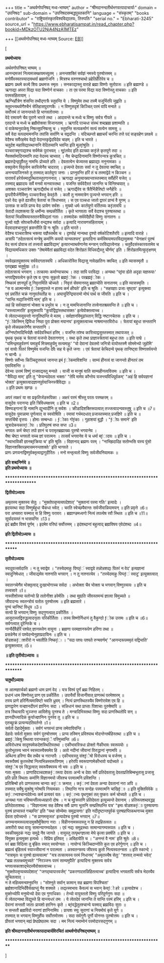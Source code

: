 +++
title = "अथर्वणोपनिषद् मध्व-भाष्यम्"
author = "श्रीमदानन्दतीर्थभगवत्पादाचार्याः"
domain = "उपनिषदः"
sub-domain = "उपनिषदसम्बद्धपुस्तकानि"
language = "संस्कृतम्"
"books contributor" = "राष्ट्रियसंस्कृतविश्वविद्यालयः, तिरुपतिः"
"serial no." = "Ebharati-3245"
source_url = "https://www.ebharatisampat.in/read_chapter.php?bookid=MDkzOTU2NjA4NzA1MTEz"

+++
[[अथर्वणोपनिषद् मध्व-भाष्यम्	Source: [EB](https://www.ebharatisampat.in/read_chapter.php?bookid=MDkzOTU2NjA4NzA1MTEz)]]

\[



**प्रथमोध्यायः**



अर्थवणोपनिषत् भाष्यम् ॥  
आनन्दमजरं नित्यमजमक्षयमच्युतम् । अनन्तशक्तिं सर्वज्ञं नमस्ये पुरुषोत्तमम् ॥  
मनोर्वैवस्वतस्यादावथर्वा ब्रह्मणोजनि । मित्रश्च वरुणश्चाथो प्रहेतिर्हेतिरेव च ॥  
ब्रह्मणः प्रथमे कल्पे शिवः प्रथमजः स्मृतः । सनकाद्यास्तु वाराहे ब्रह्मा विष्णोः सुतोग्रजः ॥ इति ब्रह्माण्डे ॥  
ऋगाद्या अपरा विद्या यदा विष्णोर्न वाचकाः । ता एव परमा विद्या यदा विष्णोस्तु वाचकाः ॥ इति परमसंहितायाम् ।  
ऋग्भिर्हौत्रेण शंसन्ति तथौद्गात्रैः स्तुवन्ति ये । विष्णुमेव तथा तस्मै यजुर्भिरपि जुह्वति ॥  
स्तुवन्त्यथर्वणैश्चैनं सेतिहासपुराणकैः । न विष्णुसदृशं किञ्चित् परमं वापि मन्वते ॥  
सर्वोत्तमं तं जानन्तस्ते हि भागवतोत्तमाः ॥  
वेदे रामायणे चैव पुराणे भारते तथा । आदावन्ते च मध्ये च विष्णुः सर्वत्र गीयते ॥  
एतदन्ते च मध्ये च ब्रह्मैवोक्त्वा विजानताम् । ऋगादि पञ्चधा संस्थं शब्दब्रह्म प्रशाम्यति ॥  
यं वाकेष्वनुवाकेषु निषत्सूपनिषत्सु च । स्तुवन्ति सत्यकर्माणं सत्यं सत्येन सामसु ॥  
सर्वे वेदा यत्पदमामनन्ति तपांसि सर्वाणि च यद्वदन्ति । यदिच्छन्तो ब्रह्मचर्यं चरन्ति तत्ते पदं सङ्ग्रहेण प्रवक्ष्ये ॥  
वेदैश्च सर्वैरहमेव वेद्यो वेदान्तकृद्वेदविदेव चाहम् । इति च भारते ।  
चतुर्दश महाविद्यास्थानानि वेदितव्यानि भवन्ति इति मूलƒश्रुतिः ।  
पञ्चरात्रमृगाद्याश्च सर्वमेकं पुराभवत् । मूƒलवेद इति ह्याख्या काƒले कृतयुगे तदा ॥  
नैवर्क्सामादिनामानि तदा वेदस्य चाभवत् । नैव चेन्द्रादिनामानि विष्णोरन्यत्र कुत्रचित् ॥  
ब्रह्मरुद्रेन्द्रपूर्वैस्तु नामभिः प्रोच्यते हरिः । देवतात्वेन चेज्यस्स ब्रह्माद्याः मनुनामकाः ॥  
वक्तृत्वेन पितृत्वेन कारित्वेनैव चादरात् । इज्यन्ते देवताः सर्वा न तु देवतया क्वचित् ॥  
अनन्ययाजिनस्ते तु तस्मात् कार्तयुगा जनाः । प्राप्नुवन्ति हरिं तं च तस्माद्वेदे न किञ्चन ॥  
पारावर्यं हरेर्यस्मादुत्थितास्तुरगाननात् । ऋगाद्या अनुव्याख्यान्तास्तस्मात् सर्वैर्हरिं यजेत् ॥  
तस्माद् ब्रह्मादयः सर्वे मनवो मानवास्तथा । यजन्ति सर्ववेदैस्तं जानन्ति च विनिश्चयात् ॥  
अशक्तः पञ्चरात्रेण ऋगाद्यैर्वाथ तं यजेत् । ऋगाद्यैरेव स त्रैतैर्भिन्नैरिष्टो जनैर्हरिः ॥  
द्वापरीयैर्जनैर्विष्णुः पञ्चरात्रैस्तु केवƒलैः । कलौ तु नाममात्रेण पूज्यन्ते भगवान् हरिः ॥  
एको वेदः कृते ह्यासीत् त्रेतायां स त्रिधाभवत् । स एव पञ्चधा जातो द्वापरं प्राप्यं वै युगम् ॥  
उत्सन्नः स कलिं प्राप्य वेदः प्रायेण सर्वशः । मुख्यो धर्मः कार्तयुगो वर्तितव्यः कƒलावपि ॥  
त्रेतादौ तदशक्त्या हि धर्मोन्यः सम्प्रकीर्तितः । कृते भागवताः सर्वे वेदाश्च पुरुषास्तथा ॥  
त्रेतायां भिन्नविषयास्ततस्त्रैविद्यतां गताः । तस्मादेकः सर्ववेदैर्ज्ञेयो विष्णुः सनातनः ॥  
पूज्यो यज्ञैः सोपचारैर्ध्येयो वन्द्यश्च सर्वदा ॥ इत्यादि नारायणसंहितायाम् ।  
वेदवादाश्चानुयुगं ह्रसन्तीति हि नः श्रुतिः ॥ इति भारते।  
वेदैश्च पञ्चरात्रैश्च भक्त्या यज्ञैस्तथैव च । दृश्योहं नान्यथा दृश्यो वर्षकोटिशतैरपि ॥ इत्यादि वाराहे ।  
अत्रापि "तदेतत्सत्यं मन्त्रेषु कर्माणि कवयो यान्यपश्यन्' इत्यादिना कर्मविषयामपरविद्यामुक्त्वा "येनाक्षरं पुरुषं वेद सत्यं प्रोवाच तां तत्त्वतो ब्रह्मविद्याम्' इत्यारभ्याथर्वणानेव मन्त्रान् परविद्यात्वेनाह । चतुर्वेदसंस्कारवतामेव च विद्यायामधिकार उक्तः "तेषामेवैतां ब्रह्मविद्यां वदेत शिरोव्रतं विधिवद्यैस्तु चीर्णम्' इति । शिरोव्रतमित्युपƒक्षणम् ।  
स्ववेदव्रतयुक्तस्य सर्ववेदगतास्वपि । अधिकारोस्ति विद्यासु नावेदव्रतिनः क्वचित् ॥ इति व्यासस्मृतौ ॥  
एतद्ब्रह्म चतुर्मुखः ॥1॥  
तदेतत्सत्यं भगवान् । तत्कामाः कर्माण्याचरथ । तदा सापि परविद्या । अन्यथा "प्ƒवा ह्येते अदृढा यज्ञरूपाः' भगवद्विषयत्वेन कृते एष वः पुण्यः सुकृतो ब्रह्मƒोकः । परब्रह्मƒोकः ।  
निष्कामं ज्ञानपूर्वं तु निवृत्तमिति चोच्यते । निवृत्तं सेवमानस्तु ब्रह्माप्येति सनातनम् ॥ इति व्यासस्मृतिः ।  
"स य आत्मानमेव ƒोकमुपास्ते न हास्य कर्म क्षीयते' इति च श्रुतिः । "सहयज्ञाः प्रजाः सृष्ट्वा' इत्युक्त्वा  
एवं प्रवर्तितं चक्रं नानुवर्तयतीह यः । अघायुरिन्द्रियारामो मोघं पार्थ स जीवति ॥ इति च ।  
"यान्ति मद्याजिनोपि माम्' इति च ।  
अहं हि सर्वयज्ञानां भोक्ता च प्रभुरेव च । न तु मामभिजानान्ति तत्त्वेनातश्च्यवन्ति ते ॥ इति च ।  
"यस्त्वात्मरति' इत्युक्त्वापि "कुर्याद्विद्वांस्तथासक्तः' इत्येवोक्तत्वाच्च ।  
ये त्वेतदभ्यसूयन्तो नानुतिष्ठन्ति मे मतम् । सर्वज्ञानविमूढांस्तान् विद्धि नष्टानचेतसः ॥ इति च ।  
"ƒोकेस्मिन् द्विविधा निष्ठा पुरा प्रोक्ता मयानघ' इत्युक्तत्वाच्च नाश्रमान्तरविरोधः । त्रेतायां बहुधा सन्ततानि कृते त्वेकप्रकारेणैव सन्ततानि ।  
अग्निष्टोमादिभिर्यज्ञैः सर्वदेवस्थितं हरिम् । यजन्ति तांश्च कारित्वाद्वसुस्तस्मात् तथायजत् ॥  
पृथक् पृथक् च त्रेतायां यजन्ते देवतागणान् । यथा कृते तथा प्राज्ञास्त्रेतायां बहुधा ततः ॥ इति पाद्मे ।  
"यमिन्द्रमाहुर्वरुणं यमाहुर्यं मित्रमाहुर्यमु सत्यमाहुः' "यो देवानां देवतमो जनित्रो वायोस्तस्मै सोममेभ्यो जुहोमि'  
एवं वायोः पितरं विष्णुमेव यजन्ति देवैः सह ये कृते जनाः । एवं त्रेतायां केचिदन्ये पृथक् तानिष्ट्वा विष्णावर्पयन्ते न चान्यैः ॥  
विष्णोः सर्वेभ्यः किञ्चिदुत्तमत्वं जानन्त इमं ƒोकमाविशन्ति । साम्यं हीनत्वं वा जानन्तो हीनतरं तम एवाविशन्ति ॥  
देवेभ्यः उत्तमं विष्णुं राजवद्यस्तु मन्यते । याजी स मानुषं याति साम्यहीनत्ववित्तमः ॥ इति च ।  
"त्रैविद्या माम्' इति तु "येप्यन्यदेवता भक्ताः' "तेपि मामेव कौन्तेय यजन्त्यविधिपूर्वकम्' "अहं हि सर्वयज्ञानां भोक्ता' इत्युक्तत्वादज्ञानपूर्वयाजिनस्त्रैविद्याः ॥  
॥ इति प्रथमः खण्डः ॥

अपरं त्वक्षरं या सा प्रकृतिर्जडरूपिका । अक्षरं परमं श्रीस्तु परतः परमक्षरम् ॥  
वासुदेवः परानन्दः इति त्रिविधमक्षरम् ॥ इति च ॥2॥  
विष्ण्वङ्गानां हि नामानि द्युभ्वादीनि तु सर्वशः । क्रीडादिशक्तिरूपत्वात् तज्जत्वादन्यवस्तुषु ॥ इति च ॥7॥  
वासुदेवः पुमान्नामा पूर्णत्वात् स स्वयोषिति । रमायां गर्भमदधात् प्रजास्तस्मात् प्रजज्ञिरे ॥ इति च ॥  
सप्तर्चिषो वृत्तयः । होमाः सम्बन्धाः । ƒोकाः गोƒकाः । गुहाशयां बुद्धौ । "ƒोपः समाने' इति सूत्रादेकयकारƒोपः । प्रतिपुरुषं सप्त सप्त ॥3॥  
भगवतः कर्म चेष्टा तपो ज्ञानं च परामृतब्रह्माख्यः पुरुषो भगवानेव ।  
यैषा चेष्टा भगवतो यच्च ज्ञां परात्मनः । तत्सर्वं भगवानेव ये च धर्मा बƒादयः ॥ इति च ।  
"स्वाभाविकी ज्ञानबƒक्रिया च' इति श्रुतिः । विज्ञानाद् ब्रह्मणः परम् । "नाभिह्रदादिह सतोम्भसि यस्य पुंसो विज्ञानशक्तिरहमासमनन्तशक्तेः' इति भागवते ।  
प्राणः प्रणयनाद्विष्णुर्वक्तृत्वाद्वागुदीरितः । मनो मन्तृत्वतो विष्णुः सर्वजीवनियामकः ॥

**इति शब्दनिर्णये ॥  
इति प्रथमोध्यायः ॥**



**\*\*\*\*\*\*\*\*\*\*\*\*\*\*\*\*\*\*\*\*\*\*\*\*\*\*\*\*\*\*\*\*\*\*\*\*\*\*\*\*\*\*\*\*\*\*\*\*\*\*\*\*\*\*\*\*\*\*\*\*\*\*\*\*\*\*\*\*\*\*\*\*\*\*\*\*\***







**द्वितीयोऽध्यायः**



अमृतस्य मुक्तस्य सेतुः । "मुक्तोपसृप्यव्यपदेशात्' "मुक्तानां परमा गतिः' इत्यादेः ।  
हृदयस्था सदा विष्णुर्बहुधा चैकधा भवेत् । चरति स्वेच्छयैवान्तः सर्वजीवान्नियामयन् ॥ इति प्रवृत्ते ॥6॥  
परा अप्यवरा यस्मात् स हि विष्णुः परावरः । ब्रह्माण्डमध्यगो नित्यं तपत्येष रवौ स्थितः ॥ इति च ॥11॥  
सूर्यादयस्तं न भासयन्ति ॥13॥  
इदं ब्रह्मैव विश्वं पूर्णम् । इदमेव वरिष्ठं सर्वोत्तमम् । इदंशब्दानां बहुत्वाद् ब्रह्मविषय एवेदंशब्दः ॥4॥  


**इति द्वितीयोऽध्यायः ॥**



**\*\*\*\*\*\*\*\*\*\*\*\*\*\*\*\*\*\*\*\*\*\*\*\*\*\*\*\*\*\*\*\*\*\*\*\*\*\*\*\*\*\*\*\*\*\*\*\*\*\*\*\*\*\*\*\*\*\*\*\*\*\*\*\*\*\*\*\*\***







**तृतीयोऽध्यायः**


स्वादुवत्सर्वदात्ति । न तु स्वाद्वेव । "तस्येदमाहुः पिप्पƒं स्वाद्वग्रे तन्नोन्नशद्यः पितरं न वेद' इत्यज्ञानां स्वादुनिषेधात् । जीवाद्यमेव नाश्नाति भगवान् । न तु नाश्नात्येव । "तस्येदमाहुः पिप्पƒं स्वादु' इत्युक्तत्वात् ।  
स्वातन्त्र्येणैव भोक्तृत्वाद् दुःखाभोगाच्च सर्वदा । अभोक्ता चैव भोक्ता च भगवान् विष्णुरव्ययः ॥ इति च तत्त्वसारे ॥1॥  
नास्तीशोस्या यतोन्यो हि ततोनीशा हरेर्मतिः । तथा मुह्यति जीवस्तमन्यं ज्ञात्वा विमुच्यते ॥  
जीवादन्यः स्वतन्त्रोयं यतोतः पुरुषोत्तमः ॥ इति ब्रह्मसारे ।  
पुण्यं चानिष्टं विधूय ॥3॥  
सत्यो हि भगवान् विष्णुः सद्गुणत्वात् प्रकीर्तितः ।  
आसुरास्तद्विरुद्धत्वादनृताः परिकीर्तिताः । तस्य विष्णोर्निधानं तु वैकुण्ठो ƒोक उत्तमः ॥ इति च ॥6॥  
सर्वगत्वात् दूरेन्तिके च ।  
नान्यैर्देवैर्हरिं पश्येत् ज्ञानरूपेण वायुना । ब्रह्मणा परमज्ञानरूपेण हरिणा तथा ॥  
प्रसन्नेनैव तं पश्येदन्येनुज्ञाप्रदायिनः ॥ इति च ।  
षोडशकƒाशरीरो न भवतीति निष्कƒः । "यदा पश्यः पश्यते रुग्मवर्णम्' "आनन्दरूपममृतं यद्विभाति' इत्युक्तत्वात् ॥5॥

**॥ इति तृतीयोऽध्यायः ॥**



**\*\*\*\*\*\*\*\*\*\*\*\*\*\*\*\*\*\*\*\*\*\*\*\*\*\*\*\*\*\*\*\*\*\*\*\*\*\*\*\*\*\*\*\*\*\*\*\*\*\*\*\*\*\*\*\*\*\*\*\*\*\*\*\*\*\*\*\*\*\*\***





**चतुर्थोऽध्यायः**


स आत्मज्ञार्चको ब्रह्मणो धाम प्राणं वेद । यत्र विश्वं पूर्णं ब्रह्म निहितम् ।  
प्रधानं धाम विष्णोस्तु प्राण एव प्रकीर्तितः । उपायैर्यो विजानीयात् प्राणस्थं परमेश्वरम् ॥  
तस्य प्राणे हरिर्नित्यमाविष्टो भवति ध्रुवम् । नित्यं प्राणस्थितस्यैव विष्णोरावेश एव हि ॥  
प्राणद्वारेण यज्ज्ञानदीपनं ज्ञानिनः सदा । सन्निधानं यथा प्राप्ताः पिशाचाः पुरुषेष्वपि ॥  
तत्र स्थित्वापि भुञ्जन्त आविशेयुः पुनश्च ते । मन्त्रादिभिस्तथा विष्णुः सदा प्राणस्थितोपि सन् ॥  
ज्ञानदीप्त्यादिकं कुर्याज्ज्ञानिनः पुनरेव तु ॥ इति च ॥  
एतच्छुक्रं प्रत्यन्यदतिवर्तन्ते ॥1॥  
सर्वतो देहादेर्मुक्ताः । सर्वगं भगवन्तं प्राप्य तमेवापियन्ति ।  
देहादेः सर्वतो मुक्ताः सर्वगं पुरुषोत्तमम् । प्राप्य तस्मिन् प्रविश्याथ मोदन्तेन्तर्बहिस्तथा ॥ इति च ॥  
ब्रह्मƒोकेषु स्थित्वा परान्तकाƒे परिमुच्यन्ति ॥6॥  
अविरोधश्च सादृश्यमेकदेशस्थितिस्तथा । एकीभावस्त्रिधा प्रोक्तो नैकीभावः स्वरूपयोः ॥  
कुतोभूतस्य भवनं स्वरूपस्यैक्यमेव हि । अतो नदीनां जीवानां विरुद्धानां नृणामपि ॥  
अब्धिना हरिणा चैव तथैव च नरान्तरैः । एकीभावस्तु संश्ƒेषो विरोधस्य च वर्जनम् ॥  
स्वरूपैक्यं कुतस्तेषां नित्यभिन्नस्वरूपिणाम् । हरेरपि स्वरूपाणामेकीभावो यदोच्यते ॥  
संश्ƒेष एव सिद्धत्वात् स्वरूपैक्यस्य नो भवः ॥ इति च ।  
गताः मुक्ताः । प्राणादिपञ्चदशकƒारूपा देवताः अन्ये च देवाः सर्वे प्रतिदेवतासु देवताप्रतिबिम्बभूतासु प्रजासु प्रति प्रति स्थिताः कर्माणि विज्ञानमयो जीवश्च परमात्मनि प्रविशन्ति ।  
प्रतिबिम्बो हरेः प्राणस्तस्य चान्याः कƒाः क्रमात् । कƒानां देवता अन्या देवतानां नरा अपि ॥  
तस्मात् सर्वेषु मुक्तेषु नरेष्वपि नियामकाः । तिष्ठन्ति नात्र सन्देहः परमात्मनि चाखिƒाः ॥ इति मुक्तिविवेके ॥  
कƒाभ्यश्चान्यदेवेभ्यः कर्म प्रत्यवरं यतः । कƒाभ्यः पृथगुक्तं तत् पुष्करः कर्म चोच्यते ॥ इति च ।  
अन्यथा गता भविष्यन्तीत्यध्याहारो दोषः । न च मूƒरूपाणि प्रतिदेवता इत्युच्यन्ते देवानाम् । प्रतिरूपशब्दवद्धइ प्रतिदेवताशब्दः । "विज्ञानात्मा सह देवैश्च सर्वैः प्राणा भूतानि सम्प्रतिष्ठन्ति यत्र' "इमाः षोडशकƒाः पुरुषायणाः पुरुषं प्राप्यास्तं गच्छन्ति' इति "यथा सोम्येमाः समुद्रायणाः' इति नदीदृष्टान्तपूर्वकं पुरुषप्राप्तिकथनाच्च मुक्ता देवता एवोच्यन्ते । "स प्राणमसृजत' इत्यादेश्च पुरुषो भगवान् ॥7॥  
अगम्यनामरूपत्वादमुक्तैर्मुक्तिगा नराः । विहीननामरूपास्तु न हि तद्रहितत्वतः ॥  
अशरीरो यथा वायुः सामान्यागम्यदेहतः । एवं नद्यः समुद्रस्थाः सामान्यागम्यरूपतः ॥ इति च ।  
स्वकीयमुदकं नद्यः समुद्रे नैव जानते । वायुस्तु तत्पृथग्ज्ञात्वा मेघे कृत्वा प्रवर्षति ॥ इति च ।  
विमुक्त इत्यमुक्त इत्यर्थः । विप्रिय इतिवत् । अविहायेति च । "अनन्तं वै नाम' इति श्रुतेः ॥8॥  
परं ब्रह्म विदित्वा तु बृंहितः स्यात् स्वयोग्यतः । नायोग्यं किञ्चिदाप्नोति कुत एव हरेर्गुणान् ॥ इति च ।  
ब्रह्मत्वं बृंहितत्वं स्याज्जीवानां न परात्मता । अस्वतन्त्रस्य जीवस्य कुतो नित्यस्वतन्त्रता ॥ इति स्कान्दे ।  
"यत्रामृतः स पुरुषो ह्यव्ययात्मा' "यत्र तत्सत्यस्य परमं निधानम्' "अमृतस्यैष सेतुः' "शरवत् तन्मयो भवेत्'  
"ब्रह्म तल्लक्ष्यमुच्यते' "निरञ्जनः परमं साम्यमुपैति' इत्यादिना मुक्तस्य सर्वत्र भगवत्सकाशाद्भेदस्यैवोक्तत्वाच्च ।  
"मुक्तोपसृप्यव्यपदेशात्' "जगद्य्वापारवर्जम्' "प्रकरणादसन्निहितत्वाच्च' इत्यादिना भगवतापि सर्वत्र भेदस्यैव सूचितत्वात् ।  
न ते महित्वमन्वश्नुवन्ति । "सोश्नुते सर्वान् कामान् सह ब्रह्मणा विपश्चिता'  
ब्रह्मेशानादिभिर्देवैर्यत्प्राप्तुं नैव शक्यते । तद्यत्स्वभावः कैवल्यं स भवान् केवƒो हरे ॥ इत्यादेश्च ।  
मुक्तेभ्योपि मनुष्येभ्यो देवा एव गुणाधिकाः । तेभ्यो वायुस्ततो विष्णुः परिपूर्णगुणः सदा ॥  
ये त्वेतदन्यथा विद्युस्ते हि यान्त्यधरं तमः । ये त्वेतदेवं जानन्ति ते यान्ति परमं हरिम् ॥ इति च ।  
देवानां सन्ततौ जाताः प्रायशो ज्ञानिनः कृते । बƒवद्धेतुतश्चान्ये यस्माद् ब्रह्मविदः सुराः ॥  
न सन्ततौ ब्रह्मविदो नराणां ज्ञानिनामिप । प्रायशः स्युः सुराणां च नियमोयं कृते युगे ॥  
तस्मात् स भगवान् विष्णुर्ज्ञेयः सर्वोत्तमोत्तमः । सदा सर्वगुणैः पूर्णो योनन्तः पुरुषोत्तमः ॥ इति च ।  
प्रीयतां भगवान् मह्यं प्रेष्ठप्रेष्ठतमः सदा । मम नित्यं नमाम्येनं परमोदारसद्गुणम् ॥   


**इति श्रीमदानन्दतीर्थभगवत्पादाचार्यविरचितं आथर्वणोपनिषद्भाष्यम् ॥**



**\*\*\*\*\*\*\*\*\*\*\*\*\*\*\*\*\*\*\*\*\*\*\*\*\*\*\*\*\*\*\*\*\*\*\*\*\*\*\*\*\*\*\*\*\*\*\*\*\*\*\*\*\*\*\*\*\*\*\*\*\*\*\*\*\*\***







\]
